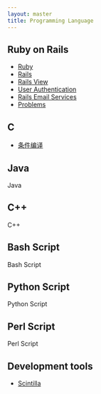 ```yaml
---
layout: master
title: Programming Language
---
```


## Ruby on Rails

* [Ruby](ror/ruby.html)
* [Rails](ror/rails.html)
* [Rails View](ror/rails-view.html)
* [User Authentication](ror/user-authentication.html)
* [Rails Email Services](ror/email-service.html)
* [Problems](ror/ror-problem.html)

## C

* [条件编译](conditional_compile.html)

## Java

Java

## C++

C++

## Bash Script

Bash Script

## Python Script

Python Script

## Perl Script

Perl Script

## Development tools

* [Scintilla](http://www.scintilla.org/)